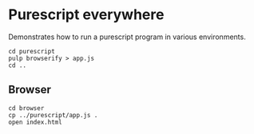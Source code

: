 Purescript everywhere
=====================

Demonstrates how to run a purescript program in various environments.

```
cd purescript
pulp browserify > app.js
cd ..
```

Browser
-------

```
cd browser
cp ../purescript/app.js .
open index.html
```

